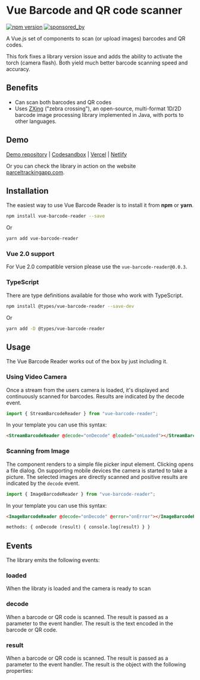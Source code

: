 # Vue Barcode and QR code scanner

[![npm version](https://badgen.net/npm/v/vue-barcode-reader)](https://www.npmjs.com/package/vue-barcode-reader) [![sponsored_by](https://badgen.net/badge/sponsored%20by/%F0%9F%A4%96Easy-Peasy.AI/f2a)](https://Easy-Peasy.AI/?utm_source=npm&utm_medium=badge&utm_campaign=vue_barcode_reader)

A Vue.js set of components to scan (or upload images) barcodes and QR codes.

This fork fixes a library version issue and adds the ability to activate the torch (camera flash).  Both yield much better barcode scanning speed and accuracy.

## Benefits

- Can scan both barcodes and QR codes
- Uses [ZXing](https://github.com/zxing-js/library) ("zebra crossing"), an open-source, multi-format 1D/2D barcode image processing library implemented in Java, with ports to other languages.

## Demo

[Demo repository](https://github.com/olefirenko/vue-barcode-reader-example) | [Codesandbox](https://codesandbox.io/s/vue-barcode-reader-demo-guj3f) | [Vercel](https://vue-barcode-reader-example-2iiz1fhbf-olefirenko.vercel.app/) | [Netlify](https://stupefied-meitner-58f299.netlify.app/)

Or you can check the library in action on the website [parceltrackingapp.com](https://parceltrackingapp.com/en).

## Installation

The easiest way to use Vue Barcode Reader is to install it from **npm** or **yarn**.

```sh
npm install vue-barcode-reader --save
```

Or

```sh
yarn add vue-barcode-reader
```

### Vue 2.0 support

For Vue 2.0 compatible version please use the `vue-barcode-reader@0.0.3`.

### TypeScript

There are type definitions available for those who work with TypeScript.

```sh
npm install @types/vue-barcode-reader --save-dev
```

Or

```sh
yarn add -D @types/vue-barcode-reader
```

## Usage

The Vue Barcode Reader works out of the box by just including it.

### Using Video Camera

Once a stream from the users camera is loaded, it's displayed and continuously scanned for barcodes. Results are indicated by the decode event.

```js
import { StreamBarcodeReader } from "vue-barcode-reader";
```

In your template you can use this syntax:

```html
<StreamBarcodeReader @decode="onDecode" @loaded="onLoaded"></StreamBarcodeReader>
```

### Scanning from Image

The component renders to a simple file picker input element. Clicking opens a file dialog. On supporting mobile devices the camera is started to take a picture. The selected images are directly scanned and positive results are indicated by the `decode` event.

```js
import { ImageBarcodeReader } from "vue-barcode-reader";
```

In your template you can use this syntax:

```html
<ImageBarcodeReader @decode="onDecode" @error="onError"></ImageBarcodeReader>
```

```html
methods: { onDecode (result) { console.log(result) } }
```

## Events

The library emits the following events:

### loaded

When the libraty is loaded and the camera is ready to scan

### decode

When a barcode or QR code is scanned. The result is passed as a parameter to the event handler. The result is the text encoded in the barcode or QR code.

### result

When a barcode or QR code is scanned. The result is passed as a parameter to the event handler. The result is the object with the following properties:
